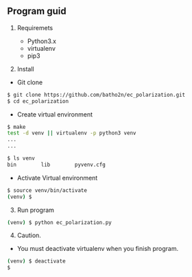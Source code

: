 ## Program guid


1. Requiremets
	* Python3.x
	* virtualenv
	* pip3

2. Install
- Git clone
```sh
$ git clone https://github.com/batho2n/ec_polarization.git
$ cd ec_polarization
```
- Create virtual environment
```sh
$ make
test -d venv || virtualenv -p python3 venv
...
...

$ ls venv
bin        lib        pyvenv.cfg

```
- Activate Virtual environment
```sh
$ source venv/bin/activate
(venv) $
```

3. Run program
```sh
(venv) $ python ec_polarization.py
```

4. Caution.
* You must deactivate virtualenv when you finish program.
```sh
(venv) $ deactivate
$
```
